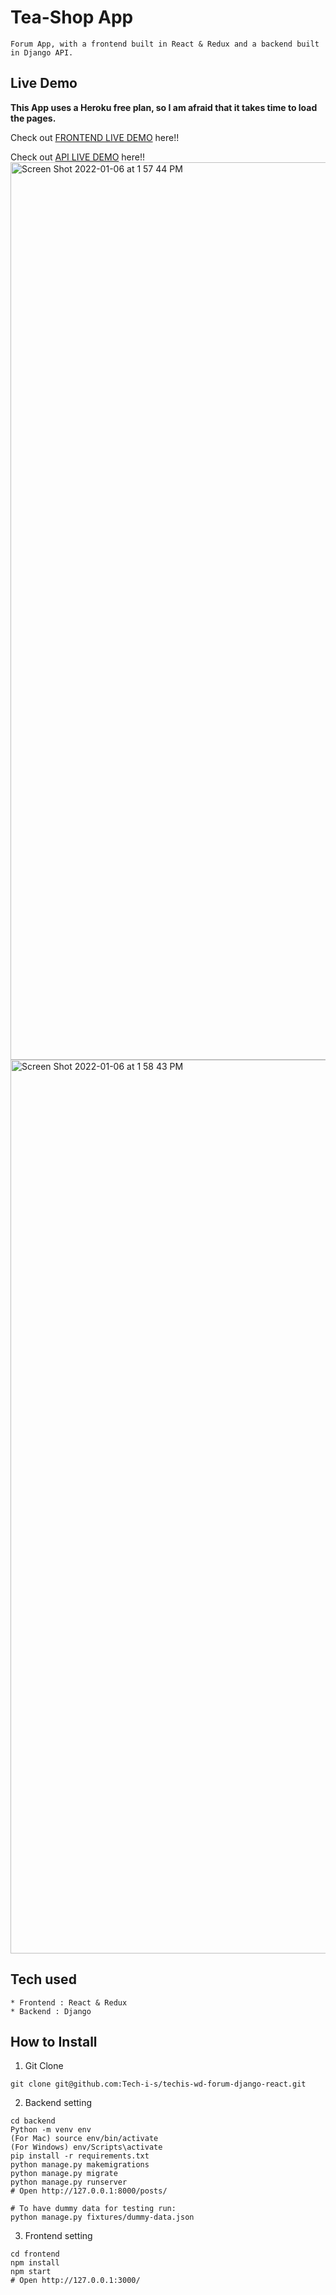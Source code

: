 # Tea-Shop App

```
Forum App, with a frontend built in React & Redux and a backend built in Django API.
```

## Live Demo

**This App uses a Heroku free plan, so I am afraid that it takes time to load the pages.**

Check out [FRONTEND LIVE DEMO](https://teashop-frontend.herokuapp.com/) here!!

Check out [API LIVE DEMO](https://forum-prod-api.herokuapp.com/) here!!
<img width="1436" alt="Screen Shot 2022-01-06 at 1 57 44 PM" src="https://user-images.githubusercontent.com/94192905/148436316-917a4f9f-aa16-4d9a-9ccd-bb12b5893529.png">
<img width="1430" alt="Screen Shot 2022-01-06 at 1 58 43 PM" src="https://user-images.githubusercontent.com/94192905/148436439-93e4a953-2977-4a39-b774-210b88ad1e5b.png">




## Tech used

```
* Frontend : React & Redux
* Backend : Django
```

## How to Install

1. Git Clone

```
git clone git@github.com:Tech-i-s/techis-wd-forum-django-react.git
```

2. Backend setting

```
cd backend
Python -m venv env
(For Mac) source env/bin/activate
(For Windows) env/Scripts\activate
pip install -r requirements.txt
python manage.py makemigrations
python manage.py migrate
python manage.py runserver
# Open http://127.0.0.1:8000/posts/

# To have dummy data for testing run:
python manage.py fixtures/dummy-data.json
```

3. Frontend setting

```
cd frontend
npm install
npm start
# Open http://127.0.0.1:3000/
```
